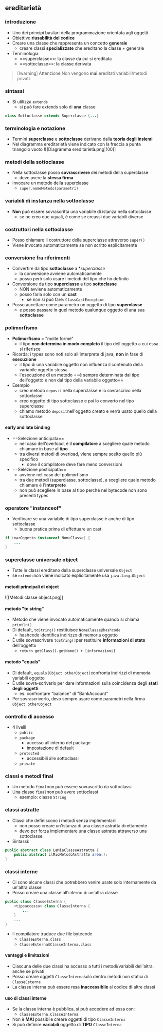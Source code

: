 ## ereditarietà
### introduzione
- Uno dei principi basilari della programmazione orientata agli oggetti
- Obiettivo **riusabilità del codice**
- Creare una classe che rappresenta un concetto **generale**
	- creare classi **specializzate** che ereditano la classe + generale
- Terminologia
	- ==superclasse==: la classe da cui si ereditata
	- ==sottoclasse==: la classe derivata

>[!warning] Attenzione
>Non vengono **mai** ereditati variabili/metodi privati

### sintassi
- Si utilizza ```extends```
	- si può fare extends solo di **una** classe
```java
class Sottoclasse extends Superclasse {...}
```
### terminologia e notazione
- Termini **superclasse** e **sottoclasse** derivano dalla **teoria degli insiemi**
- Nel diagramma ereditarietà viene indicato con la freccia a punta triangolo vuoto
![[Diagramma ereditarietà.png|100]]
### metodi della sottoclasse
- Nella sottoclasse posso **sovrascrivere** dei metodi della superclasse
	- deve avere la **stessa firma**
- Invocare un metodo della superclasse
	- ```super.nomeMetodo(parametri)```
### variabili di instanza nella sottoclasse
- **Non** può essere sovrascritta una variabile di istanza nella sottoclasse
	- se ne creo due uguali, è come se creassi due variabili diverse
### costruttori nella sottoclasse
- Posso chiamare il costruttore della superclasse attraverso ```super()```
- Viene invocato automaticamente se non scritto esplicitamente
### conversione fra riferimenti
- Convertire da tipo **sottoclasse** a **superclasse*
	- la conversione avviene automaticamente
	- posso però solo usare i metodi del tipo che ho definito
- Conversione da tipo **superclasse** a tipo **sottoclasse**
	- NON avviene automaticamente
	- posso farla solo con un **cast**
		- se non si può fare: ```ClassCastException```
- Posso accettare come parametro un oggetto di tipo **superclasse**
	- e posso passare in quel metodo qualunque oggetto di una sua **sottoclasse**
### polimorfismo
- **Polimorfismo** = "molte forme"
	- il tipo **non determina in modo completo** il tipo dell'oggetto a cui essa si riferisce
- Ricorda: i types sono noti solo all'interprete di java, **non** in fase di **esecuzione**
	- il tipo di una variabile oggetto non influenza il contenuto della variabile oggetto stessa
	- l'esecuzione di un metodo ==è sempre determinata dal tipo dell'oggetto e non dal tipo della variabile oggetto==
- Esempio
	- creo metodo ```deposit``` nella superclasse e lo sovrascrivo nella sottoclasse
	- creo oggetto di tipo sottoclasse e poi lo converto nel tipo superclasse
	- chiamo metodo ```deposit```nell'oggetto creato e verrà usato quello della sottoclasse
#### early and late binding
- ==Selezione anticipata==
	- nel caso dell'overload, è il **compilatore** a scegliere quale metodo chiamare in base al **tipo**
	- tra diversi metodi di overload, viene sempre scelto quello più specifico
		- dove il compilatore deve fare meno conversioni
- ==Selezione posticipata==
	- avviene nel caso del polimorfismo
	- tra due metodi (superclasse, sottoclasse), a scegliere quale metodo chiamare è l'**interprete**
	- non può scegliere in base al tipo perché nel bytecode non sono presenti types
### operatore "instanceof"
- Verificare se una variabile di tipo superclasse è anche di tipo sottoclasse
	- buona pratica prima di effettuare un cast
```java
if (varOggetto instanceof NomeClasse) {
	...
}
```
### superclasse universale object
- Tutte le classi ereditano dalla superclasse universale ```Object```
- se ```extends```non viene indicato esplicitamente usa ```java.lang.Object```
#### metodi principali di object
![[Metodi classe object.png]]
#### metodo "to string"
- Metodo che viene invocato automaticamente quando si chiama ```println()```
- Di default, ```toString()``` restituisce ```NomeClasse@hashcode```
	- hashcode identifica indirizzo di memoria oggetto
- È utile sovrascrivere ```toString()```per restituire **informazioni di stato** dell'oggetto
	- ```return getClass().getName() + [informazioni]```
#### metodo "equals"
- Di default, ```equals(Object otherObject)```confronta indirizzi di memoria variabili oggetto
- È utile sovra-scriverlo per dare informazioni sulla coincidenza degli **stati degli oggetti**
	- es. confrontare "balance" di "BankAccount"
- Per sovrascriverlo, devo sempre usare come parametri nella firma ```Object otherObject```
### controllo di accesso
- 4 livelli
	- ```public```
	- ```package```
		- accesso all'interno del package
		- impostazione di default
	- ```protected```
		- accessibili alle sottoclassi
	- ```private```
### classi e metodi final
- Un metodo ```final```non può essere sovrascritto da sottoclassi
- Una classe ```final```non può avere sottoclassi
	- esempio: classe ```String```
### classi astratte
- Classi che definiscono i metodi senza implementarli
	- non posso creare un'istanza di una classe astratta direttamente
	- devo per forza implementare una classe astratta attraverso una sottoclasse
- Sintassi:
```java
public abstract class LaMiaClasseAstratta {
	public abstract ilMioMetodoAstratto area();
}
```

### classi interne
- Ci sono alcune classi che potrebbero venire usate solo internamente da un'altra classe
- Posso creare una classe all'interno di un'altra classe
```java
public class ClasseEsterna {
	<tipoaccesso> class ClasseInterna {
		...	
	}
	...
}
```
- Il compilatore traduce due file bytecode
	- ```ClasseEsterna.class```
	- ```ClasseEsterna$ClasseInterna.class```
#### vantaggi e limitazioni
- Ciascuna delle due classi ha accesso a tutti i metodi/variabili dell'altra, anche se privati
- Posso creare oggetti ```ClasseInterna```solo dentro metodi non statici di ```ClasseEsterna```
- La classe interna può essere resa **inaccessibile** al codice di altre classi
#### uso di classi interne
- Se la classe interna è pubblica, si può accedere ad essa con:
	- ```ClasseEsterna.ClasseInterna```
- Non è **MAI** possibile creare oggetti di tipo ```ClasseInterna```
- Si può definire **variabili** oggetto di **TIPO** ```ClasseInterna```
